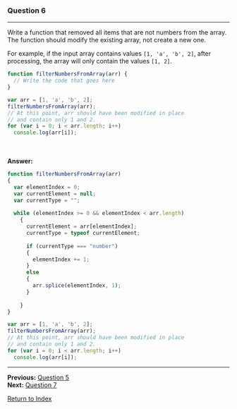 ### Question 6

---

Write a function that removed all items that are not numbers from the array. The function should modify the existing array, not create a new one.

For example, if the input array contains values `[1, 'a', 'b', 2]`, after processing, the array will only contain the values `[1, 2]`.

```javascript
function filterNumbersFromArray(arr) {
  // Write the code that goes here
}

var arr = [1, 'a', 'b', 2];
filterNumbersFromArray(arr);
// At this point, arr should have been modified in place
// and contain only 1 and 2.
for (var i = 0; i < arr.length; i++)
  console.log(arr[i]);
```

\
\
**Answer:**

```javascript
function filterNumbersFromArray(arr)
{
  var elementIndex = 0;
  var currentElement = null;
  var currentType = "";
  
  while (elementIndex >= 0 && elementIndex < arr.length)
    {
      currentElement = arr[elementIndex];
      currentType = typeof currentElement;
      
      if (currentType === "number")
      {
        elementIndex += 1;
      }
      else
      {
        arr.splice(elementIndex, 1);
      }
      
    }
}

var arr = [1, 'a', 'b', 2];
filterNumbersFromArray(arr);
// At this point, arr should have been modified in place
// and contain only 1 and 2.
for (var i = 0; i < arr.length; i++)
  console.log(arr[i]);
```


---

**Previous:** [Question 5](./question5.md)  
**Next:** [Question 7](./question7.md)

[Return to Index](../readme.md)